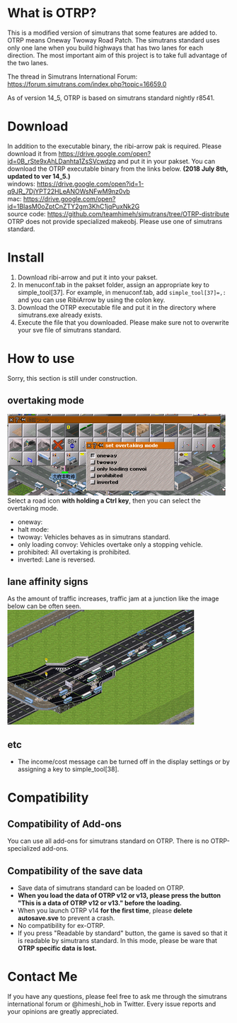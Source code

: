 # What is OTRP?
This is a modified version of simutrans that some features are added to.  
OTRP means Oneway Twoway Road Patch. The simutrans standard uses only one lane when you build highways that has two lanes for each direction. The most important aim of this project is to take full advantage of the two lanes.  

The thread in Simutrans International Forum: https://forum.simutrans.com/index.php?topic=16659.0  

As of version 14_5, OTRP is based on simutrans standard nightly r8541.

# Download
In addition to the executable binary, the ribi-arrow pak is required. Please download it from https://drive.google.com/open?id=0B_rSte9xAhLDanhta1ZsSVcwdzg and put it in your pakset.
You can download the OTRP executable binary from the links below. **(2018 July 8th, updated to ver 14_5.)**  
windows: https://drive.google.com/open?id=1-q9JR_7DjYPT22HLeANOWsNFwM9nz0vb  
mac: https://drive.google.com/open?id=1BIasM0oZptCnZTY2gm3KhC1jqPuxNk2G  
source code: https://github.com/teamhimeh/simutrans/tree/OTRP-distribute  
OTRP does not provide specialized makeobj. Please use one of simutrans standard.

# Install
1. Download ribi-arrow and put it into your pakset.
1. In menuconf.tab in the pakset folder, assign an appropriate key to simple_tool[37]. For example, in menuconf.tab, add `simple_tool[37]=,:` and you can use RibiArrow by using the colon key.
1. Download the OTRP executable file and put it in the directory where simutrans.exe already exists.
1. Execute the file that you downloaded.
Please make sure not to overwrite your sve file of simutrans standard.

# How to use
Sorry, this section is still under construction.
## overtaking mode
![fig1](images/fig1.png)  
Select a road icon **with holding a Ctrl key**, then you can select the overtaking mode.
- oneway:
- halt mode:
- twoway: Vehicles behaves as in simutrans standard.
- only loading convoy: Vehicles overtake only a stopping vehicle.
- prohibited: All overtaking is prohibited.
- inverted: Lane is reversed.

## lane affinity signs
As the amount of traffic increases, traffic jam at a junction like the image below can be often seen.  
![fig3](images/fig3.png)  

## etc  
- The income/cost message can be turned off in the display settings  or by assigning a key to simple_tool[38].

# Compatibility
## Compatibility of Add-ons
You can use all add-ons for simutrans standard on OTRP. There is no OTRP-specialized add-ons.
## Compatibility of the save data
- Save data of simutrans standard can be loaded on OTRP.
- **When you load the data of OTRP v12 or v13, please press the button "This is a data of OTRP v12 or v13." before the loading.**  
- When you launch OTRP v14 **for the first time**, please **delete autosave.sve** to prevent a crash.
- No compatibility for ex-OTRP.
- If you press "Readable by standard" button, the game is saved so that it is readable by simutrans standard. In this mode, please be ware that **OTRP specific data is lost.**

# Contact Me
If you have any questions, please feel free to ask me through the simutrans international forum or @himeshi_hob in Twitter. Every issue reports and your opinions are greatly appreciated.
